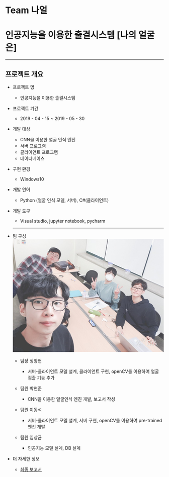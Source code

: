 # Team 나얼
# 인공지능을 이용한 출결시스템 [나의 얼굴은]
----------------------------------------


## 프로젝트 개요
- 프로젝트 명
  * 인공지능을 이용한 출결시스템

- 프로젝트 기간
  * 2019 - 04 - 15 ~ 2019 - 05 - 30
  
  

- 개발 대상
  * CNN을 이용한 얼굴 인식 엔진
  * 서버 프로그램
  * 클라이언트 프로그램
  * 데이터베이스

- 구현 환경
  * Windows10

- 개발 언어
  * Python (얼굴 인식 모델, 서버), C#(클라이언트)

- 개발 도구
  * Visual studio, jupyter notebook, pycharm
  -------------------------------------
- 팀 구성
![Team_Image](https://github.com/ckdgus0505/Naul/blob/master/Documents/Team.png)
  * 팀장 정창현
    + 서버-클라이언트 모델 설계, 클라이언트 구현, openCV를 이용하여 얼굴 검출 기능 추가

  * 팀원 박현준
    + CNN을 이용한 얼굴인식 엔진 개발, 보고서 작성

  * 팀원 이동석
    + 서버-클라이언트 모델 설계, 서버 구현, openCV를 이용하여 pre-trained 엔진 개발
    
  * 팀원 임상균
    + 인공지능 모델 설계, DB 설계

- 더 자세한 정보
  * [최종 보고서](https://github.com/ckdgus0505/Naul/tree/master/Documents/Report.pdf)
